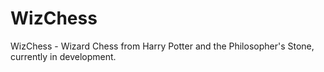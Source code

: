 # WizChess
WizChess - Wizard Chess from Harry Potter and the Philosopher's Stone, currently in development. 
